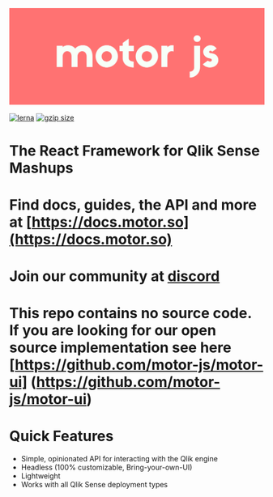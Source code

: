 ![Motor Logo](./motor_red.png)

[![lerna](https://img.shields.io/badge/maintained%20with-lerna-cc00ff.svg)](https://lerna.js.org/)
 <a href="https://bundlephobia.com/result?p=@motor-js/engine" title="Motor.js latest minified+gzip size"><img src="https://badgen.net/bundlephobia/minzip/@motor-js/engine" alt="gzip size"></a>

 
# The React Framework for Qlik Sense Mashups

# Find docs, guides, the API and more at  [https://docs.motor.so](https://docs.motor.so)

# Join our community at [discord](https://discord.com/invite/jmjx78N59b)

# This repo contains no source code. If you are looking for our open source implementation see here [https://github.com/motor-js/motor-ui] (https://github.com/motor-js/motor-ui)

# Quick Features

- Simple, opinionated API for interacting with the Qlik engine
- Headless (100% customizable, Bring-your-own-UI)
- Lightweight
- Works with all Qlik Sense deployment types

